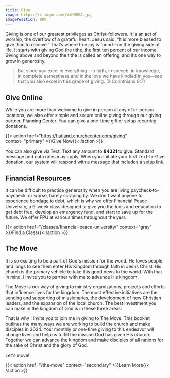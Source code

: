 ```yaml
---
title: Give
image: https://i.imgur.com/VxH0MQA.jpg
imagePosition: 90%
---
```


Giving is one of our greatest privileges as Christ-followers. It is an act of worship, the overflow of a grateful heart. Jesus said, “It is more blessed to give than to receive.” That’s where true joy is found—on the giving side of life. It starts with giving God the tithe, the first ten percent of our income. Giving above and beyond the tithe is called an offering, and it’s one way to grow in generosity.

> But since you excel in everything—in faith, in speech, in knowledge, in complete earnestness and in the love we have kindled in you—see that you also excel in this grace of giving. (2 Corinthians 8:7)

## Give Online

While you are more than welcome to give in person at any of in-person locations, we also offer simple and secure online giving through our giving partner, Planning Center. You can give a one-time gift or setup recurring donations.

{{< action href="https://flatland.churchcenter.com/giving" context="primary" >}}Give Now{{< /action >}}

You can also give via Text. Text any amount to **84321** to give. Standard message and data rates may apply. When you initiate your first Text-to-Give donation, our system will respond with a message that includes a setup link.

## Financial Resources

It can be difficult to practice generosity when you are living paycheck-to-paycheck, or worse, barely scraping by. We don't want anyone to experience bondage to debt, which is why we offer Financial Peace University, a 9-week class designed to give you the tools and education to get debt free, develop an emergency fund, and start to save up for the future. We offer FPU at various times throughout the year.

{{< action href="/classes/financial-peace-university/" context="gray" >}}Find a Class{{< /action >}}

## The Move

It is so exciting to be a part of God's mission for the world. He loves people and longs to see them enter His Kingdom through faith in Jesus Christ. His church is the primary vehicle to take this good news to the world. With that in mind, I invite you to partner with me to advance His kingdom.

The Move is our way of giving to ministry organizations, projects and efforts that influence lives for the kingdom. The most effective initiatives are the sending and supporting of missionaries, the development of new Christian leaders, and the expansion of the local church. The best investment you can make in the kingdom of God is in these three areas.

That is why I invite you to join me in giving to The Move. This booklet outlines the many ways we are working to build the church and make disciples in 2024. Your monthly or one-time giving to this endeavor will change lives and help us fulfill the mission God has given His church. Together we can advance the kingdom and make disciples of all nations for the sake of Christ and the glory of God.

Let's move!

{{< action href="/the-move" context="secondary" >}}Learn More{{< /action >}}
